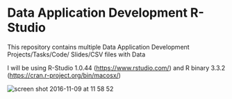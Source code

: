 # Data Application Development R-Studio
This repository contains multiple Data Application Development Projects/Tasks/Code/ Slides/CSV files with Data

I will be using R-Studio 1.0.44 (https://www.rstudio.com/) and R binary 3.3.2 (https://cran.r-project.org/bin/macosx/)

![screen shot 2016-11-09 at 11 58 52](https://cloud.githubusercontent.com/assets/5924811/20137822/c9147f90-a674-11e6-861a-ce068416e442.png)
